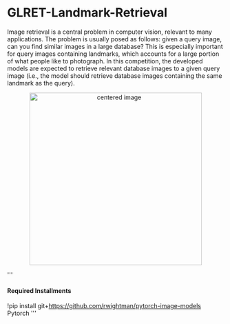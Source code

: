 # GLRET-Landmark-Retrieval

Image retrieval is a central problem in computer vision, relevant to many applications. The problem is usually posed as follows: given a query image, can you find similar images in a large database? 
This is especially important for query images containing landmarks, which accounts for a large portion of what people like to photograph.
In this competition, the developed models are expected to retrieve relevant database images to a given query image 
(i.e., the model should retrieve database images containing the same landmark as the query).


<p align="center">
  <img src="https://paperswithcode.com/media/datasets/Google_Landmarks_Dataset_v2-0000004608-31bcf8ba.jpg" alt="centered image" class = "center" width="400"/>
</p>

'''
#### Required Installments
!pip install git+https://github.com/rwightman/pytorch-image-models
Pytorch
'''
